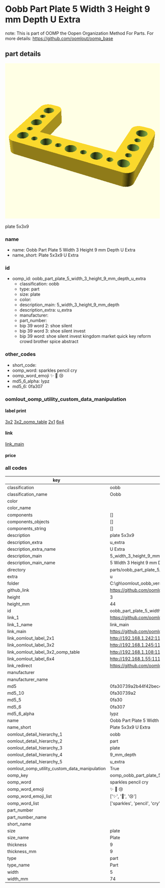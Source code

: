 # Oobb Part Plate 5 Width 3 Height 9 mm Depth U Extra  

note: This is part of OOMP the Oopen Organization Method For Parts. For more details: https://github.com/oomlout/oomp_base

##  part details
  

[![](3dpr.png)](3dpr.png)

plate 5x3x9



### name
* name: Oobb Part Plate 5 Width 3 Height 9 mm Depth U Extra
* name_short: Plate 5x3x9 U Extra
### id
* oomp_id: oobb_part_plate_5_width_3_height_9_mm_depth_u_extra
  * classification: oobb
  * type: part
  * size: plate
  * color: 
  * description_main: 5_width_3_height_9_mm_depth
  * description_extra: u_extra
  * manufacturer: 
  * part_number: 
  * bip 39 word 2: shoe silent
  * bip 39 word 3: shoe silent invest
  * bip 39 word: shoe silent invest kingdom market quick key reform crowd brother spice abstract

### other_codes
* short_code: 
* oomp_word: sparkles pencil cry
* oomp_word_emoji :sparkles: :pencil: :cry:
* md5_6_alpha: lypz
* md5_6: 0fa307






### oomlout_oomp_utility_custom_data_manipulation
#### label print
[3x2](http://192.168.1.245:1112/?label=oomp%20lypz)
[3x2_oomp_table](http://192.168.1.108:1112/?label=oomp%20lypz)
[2x1](http://192.168.1.242:1112/?label=oomp%20lypz)
[6x4](http://192.168.1.55:1112/?label=oomp%20lypz)    

#### link

[link_main](https://github.com/oomlout/oomlout_oobb_version_4_generated_parts/tree/main/navigation_oomp/oobb/part/plate/5_width_3_height_9_mm_depth/u_extra/part)                              

#### price







### all codes 
| key | value |  
| --- | --- |  
| classification | oobb |  
| classification_name | Oobb |  
| color |  |  
| color_name |  |  
| components | [] |  
| components_objects | [] |  
| components_string | [] |  
| description | plate 5x3x9 |  
| description_extra | u_extra |  
| description_extra_name | U Extra |  
| description_main | 5_width_3_height_9_mm_depth |  
| description_main_name | 5 Width 3 Height 9 mm Depth |  
| directory | parts/oobb_part_plate_5_width_3_height_9_mm_depth_u_extra |  
| extra | u |  
| folder | C:\gh\oomlout_oobb_version_4_generated_parts\parts\oobb_part_plate_5_width_3_height_9_mm_depth_u_extra |  
| github_link | https://github.com/oomlout/oomlout_oomp_part_src/tree/main/parts/oobb_part_plate_5_width_3_height_9_mm_depth_u_extra |  
| height | 3 |  
| height_mm | 44 |  
| id | oobb_part_plate_5_width_3_height_9_mm_depth_u_extra |  
| link_1 | https://github.com/oomlout/oomlout_oobb_version_4_generated_parts/tree/main/navigation_oomp/oobb/part/plate/5_width_3_height_9_mm_depth/u_extra/part |  
| link_1_name | link_main |  
| link_main | https://github.com/oomlout/oomlout_oobb_version_4_generated_parts/tree/main/navigation_oomp/oobb/part/plate/5_width_3_height_9_mm_depth/u_extra/part |  
| link_oomlout_label_2x1 | http://192.168.1.242:1112/?label=oomp%20lypz |  
| link_oomlout_label_3x2 | http://192.168.1.245:1112/?label=oomp%20lypz |  
| link_oomlout_label_3x2_oomp_table | http://192.168.1.108:1112/?label=oomp%20lypz |  
| link_oomlout_label_6x4 | http://192.168.1.55:1112/?label=oomp%20lypz |  
| link_redirect | https://github.com/oomlout/oomlout_oobb_version_4_generated_parts/tree/main/parts/oobb_plate_05_03_09_ex_u |  
| manufacturer |  |  
| manufacturer_name |  |  
| md5 | 0fa30739a2b44f42bec417aaebf21e33 |  
| md5_10 | 0fa30739a2 |  
| md5_5 | 0fa30 |  
| md5_6 | 0fa307 |  
| md5_6_alpha | lypz |  
| name | Oobb Part Plate 5 Width 3 Height 9 mm Depth U Extra |  
| name_short | Plate 5x3x9 U Extra |  
| oomlout_detail_hierarchy_1 | oobb |  
| oomlout_detail_hierarchy_2 | part |  
| oomlout_detail_hierarchy_3 | plate |  
| oomlout_detail_hierarchy_4 | 9_mm_depth |  
| oomlout_detail_hierarchy_5 | u_extra |  
| oomlout_oomp_utility_custom_data_manipulation | True |  
| oomp_key | oomp_oobb_part_plate_5_width_3_height_9_mm_depth_u_extra |  
| oomp_word | sparkles pencil cry |  
| oomp_word_emoji | :sparkles: :pencil: :cry: |  
| oomp_word_emoji_list | [':sparkles:', ':pencil:', ':cry:'] |  
| oomp_word_list | ['sparkles', 'pencil', 'cry'] |  
| part_number |  |  
| part_number_name |  |  
| short_name |  |  
| size | plate |  
| size_name | Plate |  
| thickness | 9 |  
| thickness_mm | 9 |  
| type | part |  
| type_name | Part |  
| width | 5 |  
| width_mm | 74 |  
